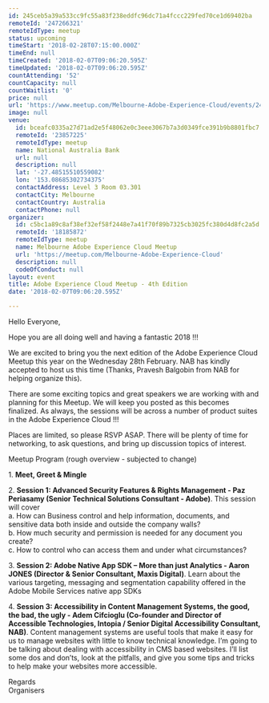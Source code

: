 ```yaml
---
id: 245ceb5a39a533cc9fc55a83f238eddfc96dc71a4fccc229fed70ce1d69402ba
remoteId: '247266321'
remoteIdType: meetup
status: upcoming
timeStart: '2018-02-28T07:15:00.000Z'
timeEnd: null
timeCreated: '2018-02-07T09:06:20.595Z'
timeUpdated: '2018-02-07T09:06:20.595Z'
countAttending: '52'
countCapacity: null
countWaitlist: '0'
price: null
url: 'https://www.meetup.com/Melbourne-Adobe-Experience-Cloud/events/247266321/'
image: null
venue:
  id: bceafc0335a27d71ad2e5f48062e0c3eee3067b7a3d0349fce391b9b8801fbc7
  remoteId: '23857225'
  remoteIdType: meetup
  name: National Australia Bank
  url: null
  description: null
  lat: '-27.48515510559082'
  lon: '153.08685302734375'
  contactAddress: Level 3 Room 03.301
  contactCity: Melbourne
  contactCountry: Australia
  contactPhone: null
organizer:
  id: c5bc1a89c8af38ef32ef58f2448e7a41f70f89b7325cb3025fc380d4d8fc2a5d
  remoteId: '18185872'
  remoteIdType: meetup
  name: Melbourne Adobe Experience Cloud Meetup
  url: 'https://meetup.com/Melbourne-Adobe-Experience-Cloud'
  description: null
  codeOfConduct: null
layout: event
title: Adobe Experience Cloud Meetup - 4th Edition
date: '2018-02-07T09:06:20.595Z'

---
```

<p>Hello Everyone,</p> <p>Hope you are all doing well and having a fantastic 2018 !!!</p> <p>We are excited to bring you the next edition of the Adobe Experience Cloud Meetup this year on the Wednesday 28th February. NAB has kindly accepted to host us this time (Thanks, Pravesh Balgobin from NAB for helping organize this).</p> <p>There are some exciting topics and great speakers we are working with and planning for this Meetup. We will keep you posted as this becomes finalized. As always, the sessions will be across a number of product suites in the Adobe Experience Cloud !!!</p> <p>Places are limited, so please RSVP ASAP. There will be plenty of time for networking, to ask questions, and bring up discussion topics of interest.</p> <p>Meetup Program (rough overview - subjected to change)</p> <p>1. <b>Meet, Greet &amp; Mingle</b></p> <p>2. <b>Session 1: Advanced Security Features &amp; Rights Management - Paz Periasamy (Senior Technical Solutions Consultant - Adobe)</b>. This session will cover<br/>a. How can Business control and help information, documents, and sensitive data both inside and outside the company walls?<br/>b. How much security and permission is needed for any document you create?<br/>c. How to control who can access them and under what circumstances?</p> <p>3. <b>Session 2: Adobe Native App SDK – More than just Analytics - Aaron JONES (Director &amp; Senior Consultant, Maxis Digital)</b>. Learn about the various targeting, messaging and segmentation capability offered in the Adobe Mobile Services native app SDKs</p> <p>4. <b>Session 3: </b><b>Accessibility in Content Management Systems, the good, the bad, the ugly - Adem Cifcioglu (</b><b>Co-founder and Director of Accessible Technologies, Intopia / Senior Digital Accessibility Consultant, NAB)</b>. Content management systems are useful tools that make it easy for us to manage websites with little to know technical knowledge. I’m going to be talking about dealing with accessibility in CMS based websites. I’ll list some dos and don’ts, look at the pitfalls, and give you some tips and tricks to help make your websites more accessible.</p> <p>Regards<br/>Organisers</p>
